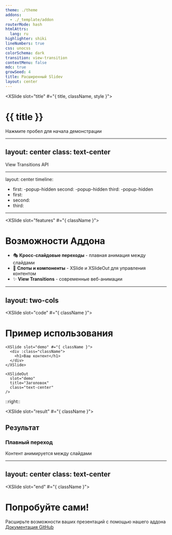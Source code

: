 ```yaml
---
theme: ./theme
addons:
  - ./_template/addon
routerMode: hash
htmlAttrs:
  lang: ru
highlighter: shiki
lineNumbers: true
css: unocss
colorSchema: dark
transition: view-transition
contextMenu: false
mdc: true
growSeed: 4
title: Расширенный Slidev
layout: center
---
```


<XSlide slot="title" #="{ title, className, style }">
  <h1 :class="className" :style="style"> {{ title }} </h1>
</XSlide>

<XSlideOut slot="title" title="Welcome to Slidev+!" class="text-center" />

<div class="pt-12">
  <span @click="$slidev.nav.next" class="px-2 py-1 rounded cursor-pointer" hover="bg-white bg-opacity-10">
    Нажмите пробел для начала демонстрации <carbon:rocket class="inline"/>
  </span>
</div>

---
layout: center
class: text-center
---

<XSlideOut slot="title" title="Плавные переходы!" class="text-4xl mb-4" />

<div :class="className">
  <div class="text-2xl text-blue-400">View Transitions API</div>
</div>

---
layout: center
timeline:
  - first: -popup-hidden
    second: -popup-hidden
    third: -popup-hidden
  - first:
  - second:
  - third:
---

<XSlide slot="features" #="{ className }">
  <div :class="className">
    <h1 class="mb-8">Возможности Аддона</h1>
    <ul class="text-xl space-y-4">
      <li :class="[t.first, 'fx']">🎭 <b>Кросс-слайдовые переходы</b> - плавная анимация между слайдами</li>
      <li :class="[t.second, 'fx']">🎨 <b>Слоты и компоненты</b> - XSlide и XSlideOut для управления контентом</li>
      <li :class="[t.third, 'fx']">✨ <b>View Transitions</b> - современные веб-анимации</li>
    </ul>
  </div>
</XSlide>

<XSlideOut slot="features" title="Возможности" class="text-center" />

---
layout: two-cols
---

<XSlide slot="code" #="{ className }">
  <div :class="className" class="pr-4">
    <h1 class="mb-4">Пример использования</h1>
    
```vue
<XSlide slot="demo" #="{ className }">
  <div :class="className">
    <h1>Ваш контент</h1>
  </div>
</XSlide>

<XSlideOut 
  slot="demo" 
  title="Заголовок" 
  class="text-center" 
/>
```

  </div>
</XSlide>

::right::

<XSlide slot="result" #="{ className }">
  <div :class="className" class="pl-4">
    <h2 class="mb-4">Результат</h2>
    <div class="border p-4 rounded">
      <h3 class="text-2xl mb-2">Плавный переход</h3>
      <p class="text-gray-400">Контент анимируется между слайдами</p>
    </div>
  </div>
</XSlide>

<XSlideOut slot="code" title="Код" />
<XSlideOut slot="result" title="Результат" />

---
layout: center
class: text-center
---

<XSlide slot="end" #="{ className }">
  <div :class="className">
    <h1 class="mb-8">Попробуйте сами!</h1>
    <div class="text-xl opacity-75">
      Расширьте возможности ваших презентаций с помощью нашего аддона
    </div>
    <div class="mt-8 flex justify-center gap-4">
      <a href="https://sli.dev" target="_blank" class="px-4 py-2 bg-blue-500 rounded hover:bg-blue-600">
        Документация
      </a>
      <a href="https://github.com/slidevjs/themes" target="_blank" class="px-4 py-2 bg-gray-500 rounded hover:bg-gray-600">
        GitHub
      </a>
    </div>
  </div>
</XSlide>

<XSlideOut slot="end" title="Начните сейчас!" />
